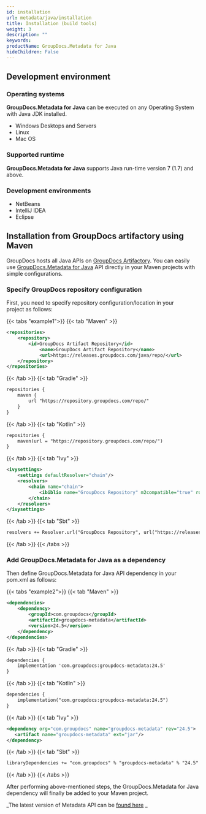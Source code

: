 ```yaml
---
id: installation
url: metadata/java/installation
title: Installation (build tools)
weight: 3
description: ""
keywords:
productName: GroupDocs.Metadata for Java
hideChildren: False
---
```

## Development environment

### Operating systems

**GroupDocs.Metadata for Java** can be executed on any Operating System with Java JDK installed.

*   Windows Desktops and Servers
*   Linux
*   Mac OS

### Supported runtime

**GroupDocs.Metadata for Java** supports Java run-time version 7 (1.7) and above.

### Development environments

*   NetBeans
*   IntelliJ IDEA
*   Eclipse

## Installation from GroupDocs artifactory using Maven

GroupDocs hosts all Java APIs on [GroupDocs Artifactory](https://releases.groupdocs.com/java/repo/). You can easily use [GroupDocs.Metadata for Java](https://releases.groupdocs.com/java/repo/com/groupdocs/groupdocs-metadata/) API directly in your Maven projects with simple configurations.

### Specify GroupDocs repository configuration

First, you need to specify repository configuration/location in your project as follows:

{{< tabs "example1">}}
{{< tab "Maven" >}}
```xml
<repositories>
	<repository>
		<id>GroupDocs Artifact Repository</id>
        	<name>GroupDocs Artifact Repository</name>
        	<url>https://releases.groupdocs.com/java/repo/</url>
	</repository>
</repositories>
```
{{< /tab >}}
{{< tab "Gradle" >}}
```xml
repositories {
    maven {
        url "https://repository.groupdocs.com/repo/"
    }
}
```
{{< /tab >}}
{{< tab "Kotlin" >}}
```xml
repositories {
    maven(url = "https://repository.groupdocs.com/repo/")
}
```
{{< /tab >}}
{{< tab "Ivy" >}}
```xml
<ivysettings>
    <settings defaultResolver="chain"/>
    <resolvers>
        <chain name="chain">
            <ibiblio name="GroupDocs Repository" m2compatible="true" root="https://releases.groupdocs.com/java/repo/"/>
        </chain>
    </resolvers>
</ivysettings>
```
{{< /tab >}}
{{< tab "Sbt" >}}
```xml
resolvers += Resolver.url("GroupDocs Repository", url("https://releases.groupdocs.com/java/repo/"))
```
{{< /tab >}}
{{< /tabs >}}

### Add GroupDocs.Metadata for Java as a dependency

Then define GroupDocs.Metadata for Java API dependency in your pom.xml as follows:

{{< tabs "example2">}}
{{< tab "Maven" >}}
```xml
<dependencies>
    <dependency>
        <groupId>com.groupdocs</groupId>
        <artifactId>groupdocs-metadata</artifactId>
        <version>24.5</version>
    </dependency>
</dependencies>
```
{{< /tab >}}
{{< tab "Gradle" >}}
```xml
dependencies {
    implementation 'com.groupdocs:groupdocs-metadata:24.5'
}
```
{{< /tab >}}
{{< tab "Kotlin" >}}
```xml
dependencies {
    implementation("com.groupdocs:groupdocs-metadata:24.5")
}
```
{{< /tab >}}
{{< tab "Ivy" >}}
```xml
<dependency org="com.groupdocs" name="groupdocs-metadata" rev="24.5">
   <artifact name="groupdocs-metadata" ext="jar"/>
</dependency>
```
{{< /tab >}}
{{< tab "Sbt" >}}
```xml
libraryDependencies += "com.groupdocs" % "groupdocs-metadata" % "24.5"
```
{{< /tab >}}
{{< /tabs >}}

After performing above-mentioned steps, the GroupDocs.Metadata for Java dependency will finally be added to your Maven project.

_The latest version of Metadata API can be [found here](https://releases.groupdocs.com/java/repo/com/groupdocs/groupdocs-metadata/) _
